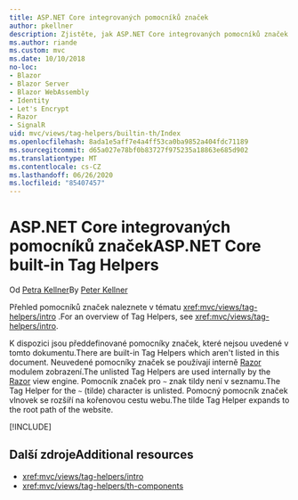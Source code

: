 ```yaml
---
title: ASP.NET Core integrovaných pomocníků značek
author: pkellner
description: Zjistěte, jak ASP.NET Core integrovaných pomocníků značek zvyšuje vaši produktivitu.
ms.author: riande
ms.custom: mvc
ms.date: 10/10/2018
no-loc:
- Blazor
- Blazor Server
- Blazor WebAssembly
- Identity
- Let's Encrypt
- Razor
- SignalR
uid: mvc/views/tag-helpers/builtin-th/Index
ms.openlocfilehash: 8ada1e5aff7e4a4ff53ca0ba9852a404fdc71189
ms.sourcegitcommit: d65a027e78bf0b83727f975235a18863e685d902
ms.translationtype: MT
ms.contentlocale: cs-CZ
ms.lasthandoff: 06/26/2020
ms.locfileid: "85407457"
---
```

# <a name="aspnet-core-built-in-tag-helpers"></a><span data-ttu-id="5da51-103">ASP.NET Core integrovaných pomocníků značek</span><span class="sxs-lookup"><span data-stu-id="5da51-103">ASP.NET Core built-in Tag Helpers</span></span>

<span data-ttu-id="5da51-104">Od [Petra Kellner](https://peterkellner.net)</span><span class="sxs-lookup"><span data-stu-id="5da51-104">By [Peter Kellner](https://peterkellner.net)</span></span>

<span data-ttu-id="5da51-105">Přehled pomocníků značek naleznete v tématu <xref:mvc/views/tag-helpers/intro> .</span><span class="sxs-lookup"><span data-stu-id="5da51-105">For an overview of Tag Helpers, see <xref:mvc/views/tag-helpers/intro>.</span></span>

<span data-ttu-id="5da51-106">K dispozici jsou předdefinované pomocníky značek, které nejsou uvedené v tomto dokumentu.</span><span class="sxs-lookup"><span data-stu-id="5da51-106">There are built-in Tag Helpers which aren't listed in this document.</span></span> <span data-ttu-id="5da51-107">Neuvedené pomocníky značek se používají interně [Razor](xref:mvc/views/razor) modulem zobrazení.</span><span class="sxs-lookup"><span data-stu-id="5da51-107">The unlisted Tag Helpers are used internally by the [Razor](xref:mvc/views/razor) view engine.</span></span> <span data-ttu-id="5da51-108">Pomocník značek pro `~` znak tildy není v seznamu.</span><span class="sxs-lookup"><span data-stu-id="5da51-108">The Tag Helper for the `~` (tilde) character is unlisted.</span></span> <span data-ttu-id="5da51-109">Pomocný pomocník značek vlnovek se rozšíří na kořenovou cestu webu.</span><span class="sxs-lookup"><span data-stu-id="5da51-109">The tilde Tag Helper expands to the root path of the website.</span></span>

[!INCLUDE[](~/includes/built-in-TH.md)]

## <a name="additional-resources"></a><span data-ttu-id="5da51-110">Další zdroje</span><span class="sxs-lookup"><span data-stu-id="5da51-110">Additional resources</span></span>

* <xref:mvc/views/tag-helpers/intro>
* <xref:mvc/views/tag-helpers/th-components>
